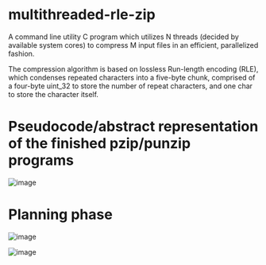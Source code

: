 # multithreaded-rle-zip

A command line utility C program which utilizes N threads (decided by available system cores) to compress M input files in an efficient, parallelized fashion. 

The compression algorithm is based on lossless Run-length encoding (RLE), which condenses repeated characters into a five-byte chunk, comprised of a four-byte uint_32 to store the number of repeat characters, and one char to store the character itself.

# Pseudocode/abstract representation of the finished pzip/punzip programs

![image](https://github.com/nibsuoogee/multithreaded-rle-zip/assets/37696410/bdceb39c-0e36-4f5b-b49d-95e006630c16)

# Planning phase

![image](https://github.com/nibsuoogee/multithreaded-rle-zip/assets/37696410/d7101144-09c8-4ea5-a004-b7e6ae7d26bc)

![image](https://github.com/nibsuoogee/multithreaded-rle-zip/assets/37696410/9eeb6a03-d72e-413f-abb5-3e75449095dc)

